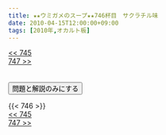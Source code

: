 ```yaml
---
title: ★★ウミガメのスープ★★746杯目　サクラチル味
date: 2010-04-15T12:00:00+09:00
tags: [2010年,オカルト板]
---
```

<div class="th_left"><a href="../745"><< 745</a></div>
<div class="th_right"><a href="../747">747 >></a></div>
<br><br>
<script src="../../js/cupsoup.js"></script>
<form>
<input type="button" value="問題と解説のみにする" onClick="toggleCupsoup()">
</form>
{{< 746 >}}
<div class="th_left"><a href="../745"><< 745</a></div>
<div class="th_right"><a href="../747">747 >></a></div>